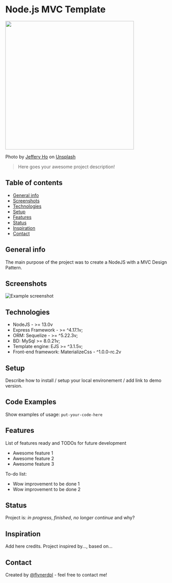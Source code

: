 # Node.js MVC Template

<img src="https://images.unsplash.com/photo-1600051831735-9e0b949949b6?ixlib=rb-1.2.1&ixid=eyJhcHBfaWQiOjEyMDd9&auto=format&fit=crop&w=1267&q=80" width="400px" height="auto" />

<span>Photo by <a href="https://unsplash.com/@jefferyho?utm_source=unsplash&amp;utm_medium=referral&amp;utm_content=creditCopyText">Jeffery Ho</a> on <a href="https://unsplash.com/s/photos/architecture-green?utm_source=unsplash&amp;utm_medium=referral&amp;utm_content=creditCopyText">Unsplash</a></span>

> Here goes your awesome project description!

## Table of contents
* [General info](#general-info)
* [Screenshots](#screenshots)
* [Technologies](#technologies)
* [Setup](#setup)
* [Features](#features)
* [Status](#status)
* [Inspiration](#inspiration)
* [Contact](#contact)

## General info
The main purpose of the project was to create a NodeJS with a MVC Design Pattern.

## Screenshots
![Example screenshot](./img/screenshot.png)

## Technologies

* NodeJS - >= 13.0v
* Express Framework - >= ^4.17.1v;
* ORM: Sequelize - >= ^5.22.3v;
* BD: MySql >= 8.0.21v;
* Template engine: EJS >= ^3.1.5v;
* Front-end framework: MaterializeCss - ^1.0.0-rc.2v

## Setup
Describe how to install / setup your local environement / add link to demo version.

## Code Examples
Show examples of usage:
`put-your-code-here`

## Features
List of features ready and TODOs for future development
* Awesome feature 1
* Awesome feature 2
* Awesome feature 3

To-do list:
* Wow improvement to be done 1
* Wow improvement to be done 2

## Status
Project is: _in progress_, _finished_, _no longer continue_ and why?

## Inspiration
Add here credits. Project inspired by..., based on...

## Contact
Created by [@flynerdpl](https://www.flynerd.pl/) - feel free to contact me!
